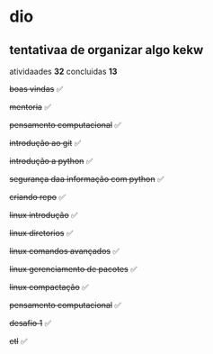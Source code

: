 # dio
## tentativaa de organizar algo kekw



 atividaades **32**
 concluidas **13**      

 <p><s>boas vindas</s>  ✅ </p> 
 <p><s>mentoria</s> ✅ </p> 
 <p><s>pensamento computacional</s>  ✅</p> 
 <p><s>introdução ao git</s>  ✅ </p> 
 <p><s>introdução a python</s>  ✅</p> 
 <p><s>segurança daa informação com python</s> ✅</p> 
 <p><s>criando repo</s> ✅</p> 
 <p><s>linux introdução</s> ✅</p> 
 <p><s>linux diretorios</s> ✅</p>  
 <p><s>linux comandos avançados</s> ✅</p>  
 <p><s>linux gerenciamento de pacotes</s> ✅</p>  
 <p><s>linux compactação</s> ✅</p>  
 <p><s>pensamento computacional</s> ✅</p>  
 <p><s>desafio 1</s> ✅</p>  
 <p><s>etl</s> ✅</p> 
 